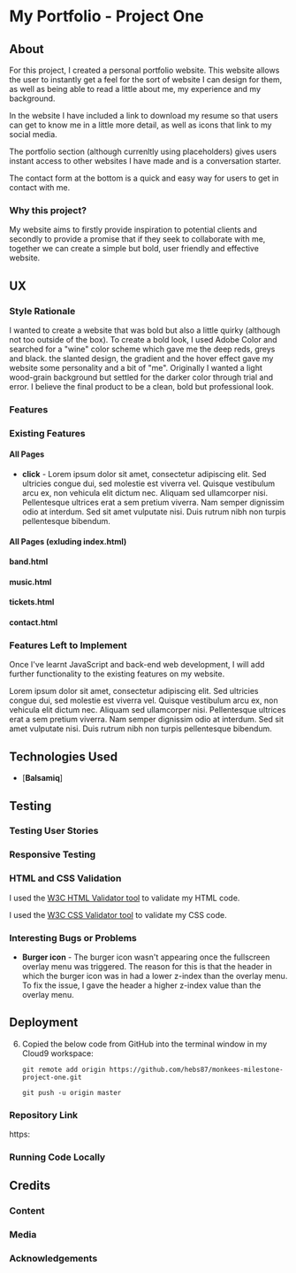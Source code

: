 # My Portfolio - Project One

## About

For this project, I created a personal portfolio website. This website allows the user to instantly get a feel for the sort of website I can design for them, as well as being able to read a little about me, my experience and my background. 

In the website I have included a link to download my resume so that users can get to know me in a little more detail, as well as icons that link to my social media. 

The portfolio section (although currenltly using placeholders) gives users instant access to other websites I have made and is a conversation starter.

The contact form at the bottom is a quick and easy way for users to get in contact with me. 

### Why this project?

My website aims to firstly provide inspiration to potential clients and secondly to provide a promise that if they seek to collaborate with me, together we can create a simple but bold, user friendly and effective website.

## UX

### Style Rationale 

I wanted to create a website that was bold but also a little quirky (although not too outside of the box).
To create a bold look, I used Adobe Color and searched for a "wine" color scheme which gave me the deep reds, greys and black. the slanted design, the gradient and the hover effect gave my website some personality and a bit of "me". Originally I wanted a light wood-grain background but settled for the darker color through trial and error. I believe the final product to be a clean, bold but professional look. 



### Features

### Existing Features

#### All Pages

- **click** - Lorem ipsum dolor sit amet, consectetur adipiscing elit. Sed ultricies congue dui, sed molestie est viverra vel. Quisque vestibulum arcu ex, non vehicula elit dictum nec. Aliquam sed ullamcorper nisi. Pellentesque ultrices erat a sem pretium viverra. Nam semper dignissim odio at interdum. Sed sit amet vulputate nisi. Duis rutrum nibh non turpis pellentesque bibendum.
#### All Pages (exluding index.html)


#### band.html


#### music.html



#### tickets.html


#### contact.html



### Features Left to Implement

Once I've learnt JavaScript and back-end web development, I will add further functionality to the existing features on my website.

Lorem ipsum dolor sit amet, consectetur adipiscing elit. Sed ultricies congue dui, sed molestie est viverra vel. Quisque vestibulum arcu ex, non vehicula elit dictum nec. Aliquam sed ullamcorper nisi. Pellentesque ultrices erat a sem pretium viverra. Nam semper dignissim odio at interdum. Sed sit amet vulputate nisi. Duis rutrum nibh non turpis pellentesque bibendum.

## Technologies Used

- [**Balsamiq**]

## Testing

### Testing User Stories


### Responsive Testing





### HTML and CSS Validation

I used the [W3C HTML Validator tool](https://validator.w3.org/#validate_by_input) to validate my HTML code.

I used the [W3C CSS Validator tool](https://jigsaw.w3.org/css-validator/#validate_by_input) to validate my CSS code.

### Interesting Bugs or Problems

- **Burger icon** - The burger icon wasn't appearing once the fullscreen overlay menu was triggered. The reason for this is that the header in which the burger icon was in had a lower z-index than the overlay menu. To fix the issue, I gave the header a higher z-index value than the overlay menu.

## Deployment


6. Copied the below code from GitHub into the terminal window in my Cloud9 workspace:

    ```git remote add origin https://github.com/hebs87/monkees-milestone-project-one.git```

    ```git push -u origin master```


### Repository Link

https:

### Running Code Locally

## Credits

### Content


### Media

### Acknowledgements


